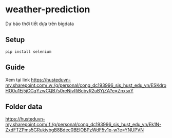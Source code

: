 # weather-prediction
Dự báo thời tiết dựa trên bigdata
## Setup
```
pip install selenium
```
## Guide
Xem tại link 
https://husteduvn-my.sharepoint.com/:w:/g/personal/cong_dc193996_sis_hust_edu_vn/ESKdroHO0u1Ej5jCCqYzwCQB7s0reNjvRiBcbyR2uBYjZA?e=ZnxsxY

## Folder data
https://husteduvn-my.sharepoint.com/:f:/g/personal/cong_dc193996_sis_hust_edu_vn/Ek1N-ZxdFTZPms5GRukiybgB8Bdec0BEIOBPzWdF5v1p-w?e=YNUPVN
